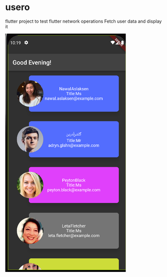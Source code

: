 # usero
flutter project to test flutter network operations
Fetch user data and display it


![Screenshot](https://raw.githubusercontent.com/aydnalperen/usero/main/usero/lib/static/images/screenshoot.png)